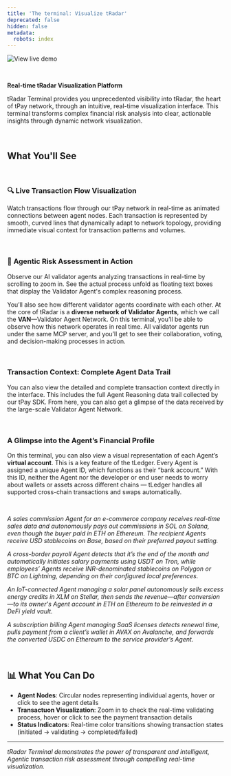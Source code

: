 ```yaml
---
title: 'The terminal: Visualize tRadar'
deprecated: false
hidden: false
metadata:
  robots: index
---
```

<Anchor label="![View live demo](https://img.shields.io/badge/View%20live%20demo-DC2626?logo=google-chrome&logoColor=white)" target="_blank" href="https://terminal.t54.ai">![View live demo](https://img.shields.io/badge/View%20live%20demo-DC2626?logo=google-chrome\&logoColor=white)</Anchor>

<br />

**Real-time tRadar Visualization Platform**

tRadar Terminal provides you unprecedented visibility into tRadar, the heart of tPay network, through an intuitive, real-time visualization interface. This terminal transforms complex financial risk analysis into clear, actionable insights through dynamic network visualization.

<br />

## **What You'll See**

<br />

### 🔍 **Live Transaction Flow Visualization**

Watch transactions flow through our tPay network in real-time as animated connections between agent nodes. Each transaction is represented by smooth, curved lines that dynamically adapt to network topology, providing immediate visual context for transaction patterns and volumes.

<br />

### 🤖 **Agentic Risk Assessment in Action**

Observe our AI validator agents analyzing transactions in real-time by scrolling to zoom in. See the actual process unfold as floating text boxes that display the Validator Agent's complex reasoning process.

You’ll also see how different validator agents coordinate with each other. At the core of tRadar is a **diverse network of Validator Agents**, which we call the **VAN**—Validator Agent Network. On this terminal, you’ll be able to observe how this network operates in real time. All validator agents run under the same MCP server, and you’ll get to see their collaboration, voting, and decision-making processes in action.

<br />

### **Transaction Context: Complete Agent Data Trail**

You can also view the detailed and complete transaction context directly in the interface. This includes the full Agent Reasoning data trail collected by our tPay SDK. From here, you can also get a glimpse of the data received by the large-scale Validator Agent Network.

<br />

### **A Glimpse into the Agent’s Financial Profile**

On this terminal, you can also view a visual representation of each Agent’s **virtual account**. This is a key feature of the tLedger. Every Agent is assigned a unique Agent ID, which functions as their “bank account.” With this ID, neither the Agent nor the developer or end user needs to worry about wallets or assets across different chains — tLedger handles all supported cross-chain transactions and swaps automatically.

<br />

*A sales commission Agent for an e-commerce company receives real-time sales data and autonomously pays out commissions in SOL on Solana, even though the buyer paid in ETH on Ethereum. The recipient Agents receive USD stablecoins on Base, based on their preferred payout setting.*

*A cross-border payroll Agent detects that it’s the end of the month and automatically initiates salary payments using USDT on Tron, while employees’ Agents receive INR-denominated stablecoins on Polygon or BTC on Lightning, depending on their configured local preferences.*

*An IoT-connected Agent managing a solar panel autonomously sells excess energy credits in XLM on Stellar, then sends the revenue—after conversion—to its owner's Agent account in ETH on Ethereum to be reinvested in a DeFi yield vault.*

*A subscription billing Agent managing SaaS licenses detects renewal time, pulls payment from a client’s wallet in AVAX on Avalanche, and forwards the converted USDC on Ethereum to the service provider’s Agent.*

<br />

## 📊 **What You Can Do**

* **Agent Nodes**: Circular nodes representing individual agents, hover or click to see the agent details
* **Transactuon Visualization**: Zoom in to check the real-time validating process, hover or click to see the payment transaction details
* **Status Indicators**: Real-time color transitions showing transaction states (initiated → validating → completed/failed)

***

*tRadar Terminal demonstrates the power of transparent and intelligent, Agentic transaction risk assessment through compelling real-time visualization.*